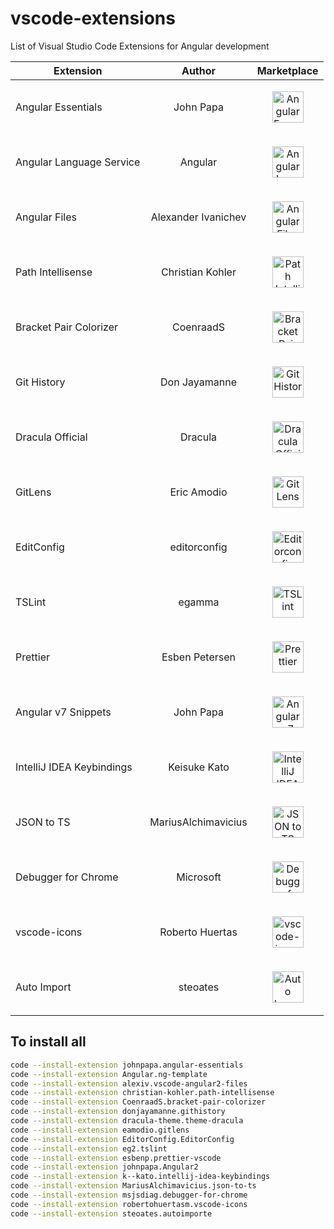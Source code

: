 # vscode-extensions
List of Visual Studio Code Extensions for Angular development

| Extension     | Author           | Marketplace  |
| ------------- |:-------------:| -----:|
| Angular Essentials| John Papa | [<p align="center"><img src="https://johnpapa.gallerycdn.vsassets.io/extensions/johnpapa/angular-essentials/0.4.0/1532302701348/Microsoft.VisualStudio.Services.Icons.Default" alt="Angular Essentials" width="50"/></p>](https://marketplace.visualstudio.com/items?itemName=johnpapa.angular-essentials) |
| Angular Language Service| Angular | [<p align="center"><img src="https://angular.gallerycdn.vsassets.io/extensions/angular/ng-template/0.1.11/1543605835748/Microsoft.VisualStudio.Services.Icons.Default" alt="Angular Language Service" width="50"/></p>](https://marketplace.visualstudio.com/items?itemName=Angular.ng-template) |
| Angular Files | Alexander Ivanichev | [<p align="center"><img src="https://alexiv.gallerycdn.vsassets.io/extensions/alexiv/vscode-angular2-files/1.6.2/1536825761932/Microsoft.VisualStudio.Services.Icons.Default" alt="Angular Files" width="50"/></p>](https://marketplace.visualstudio.com/items?itemName=alexiv.vscode-angular2-files) |
| Path Intellisense      | Christian Kohler      |  [<p align="center"><img src="https://christian-kohler.gallerycdn.vsassets.io/extensions/christian-kohler/path-intellisense/1.4.2/1494488953003/Microsoft.VisualStudio.Services.Icons.Default" alt="Path Intellisense" width="50"/></p>](https://marketplace.visualstudio.com/items?itemName=christian-kohler.path-intellisense) |
| Bracket Pair Colorizer      | CoenraadS      |  [<p align="center"><img src="https://coenraads.gallerycdn.vsassets.io/extensions/coenraads/bracket-pair-colorizer/1.0.61/1542132753296/Microsoft.VisualStudio.Services.Icons.Default" alt="Bracket Pair Colorizer" width="50"/></p>](https://marketplace.visualstudio.com/items?itemName=CoenraadS.bracket-pair-colorizer) |
| Git History      | Don Jayamanne      |  [<p align="center"><img src="https://donjayamanne.gallerycdn.vsassets.io/extensions/donjayamanne/githistory/0.4.4/1543271513403/Microsoft.VisualStudio.Services.Icons.Default" alt="Git History" width="50"/></p>](https://marketplace.visualstudio.com/items?itemName=donjayamanne.githistory) |
| Dracula Official     | Dracula      |  [<p align="center"><img src="https://draculatheme.com/assets/img/icons/tombstone.png" alt="Dracula Official" width="50"/></p>](https://draculatheme.com/visual-studio-code/) |
| GitLens      | Eric Amodio      |  [<p align="center"><img src="https://eamodio.gallerycdn.vsassets.io/extensions/eamodio/gitlens/9.4.1/1546934651656/Microsoft.VisualStudio.Services.Icons.Default" alt="GitLens" width="50"/></p>](https://marketplace.visualstudio.com/items?itemName=eamodio.gitlens) |
| EditConfig      | editorconfig      |  [<p align="center"><img src="https://editorconfig.org/logo.png" alt="Editorconfig" width="50"/></p>](https://github.com/editorconfig/editorconfig-vscode) |
| TSLint     | egamma      |  [<p align="center"><img src="https://eg2.gallerycdn.vsassets.io/extensions/eg2/tslint/1.0.42/1545122382637/Microsoft.VisualStudio.Services.Icons.Default" alt="TSLint" width="50"/></p>](https://marketplace.visualstudio.com/items?itemName=eg2.tslint) |
| Prettier      | Esben Petersen      |  [<p align="center"><img src="https://esbenp.gallerycdn.vsassets.io/extensions/esbenp/prettier-vscode/1.7.3/1545129683300/Microsoft.VisualStudio.Services.Icons.Default" alt="Prettier" width="50"/></p>](https://marketplace.visualstudio.com/items?itemName=esbenp.prettier-vscode) |
| Angular v7 Snippets      | John Papa      |  [<p align="center"><img src="https://johnpapa.gallerycdn.vsassets.io/extensions/johnpapa/angular2/7.0.1/1541429319641/Microsoft.VisualStudio.Services.Icons.Default" alt="Angular v7 Snippets " width="50"/></p>](https://marketplace.visualstudio.com/items?itemName=johnpapa.Angular2) |
| IntelliJ IDEA Keybindings      | Keisuke Kato      |  [<p align="center"><img src="https://k--kato.gallerycdn.vsassets.io/extensions/k--kato/intellij-idea-keybindings/0.2.31/1547545308656/Microsoft.VisualStudio.Services.Icons.Default" alt="IntelliJ IDEA Keybindings " width="50"/></p>](https://marketplace.visualstudio.com/items?itemName=k--kato.intellij-idea-keybindings) |
| JSON to TS     | MariusAlchimavicius      |  [<p align="center"><img src="https://mariusalchimavicius.gallerycdn.vsassets.io/extensions/mariusalchimavicius/json-to-ts/1.5.5/1524576073145/Microsoft.VisualStudio.Services.Icons.Default" alt="JSON to TS" width="50"/></p>](https://marketplace.visualstudio.com/items?itemName=MariusAlchimavicius.json-to-ts) |
| Debugger for Chrome     | Microsoft      |  [<p align="center"><img src="https://msjsdiag.gallerycdn.vsassets.io/extensions/msjsdiag/debugger-for-chrome/4.11.1/1542259489144/Microsoft.VisualStudio.Services.Icons.Default" alt="Debugger for Chrome" width="50"/></p>](https://marketplace.visualstudio.com/items?itemName=msjsdiag.debugger-for-chrome) |
| vscode-icons    | Roberto Huertas      |  [<p align="center"><img src="https://robertohuertasm.gallerycdn.vsassets.io/extensions/robertohuertasm/vscode-icons/8.0.0/1544919876718/Microsoft.VisualStudio.Services.Icons.Default" alt="vscode-icons " width="50"/></p>](https://marketplace.visualstudio.com/items?itemName=robertohuertasm.vscode-icons) |
| Auto Import      | steoates      |  [<p align="center"><img src="https://steoates.gallerycdn.vsassets.io/extensions/steoates/autoimport/1.5.3/1509707628747/Microsoft.VisualStudio.Services.Icons.Default" alt="Auto Import" width="50"/></p>](https://marketplace.visualstudio.com/items?itemName=steoates.autoimport) |

## To install all
```bash
code --install-extension johnpapa.angular-essentials
code --install-extension Angular.ng-template
code --install-extension alexiv.vscode-angular2-files
code --install-extension christian-kohler.path-intellisense
code --install-extension CoenraadS.bracket-pair-colorizer
code --install-extension donjayamanne.githistory
code --install-extension dracula-theme.theme-dracula
code --install-extension eamodio.gitlens
code --install-extension EditorConfig.EditorConfig
code --install-extension eg2.tslint
code --install-extension esbenp.prettier-vscode
code --install-extension johnpapa.Angular2
code --install-extension k--kato.intellij-idea-keybindings
code --install-extension MariusAlchimavicius.json-to-ts
code --install-extension msjsdiag.debugger-for-chrome
code --install-extension robertohuertasm.vscode-icons
code --install-extension steoates.autoimporte
```
